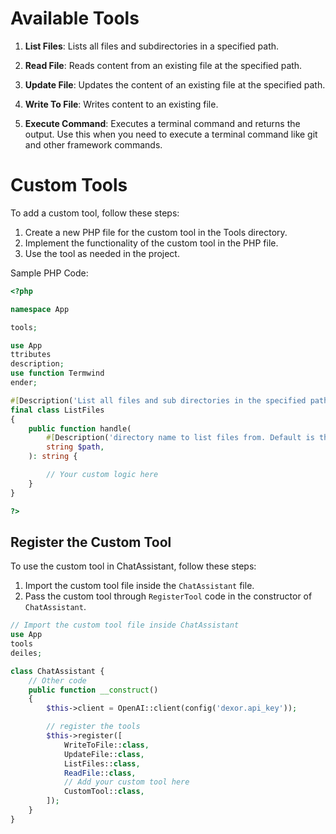 # Available Tools

1. **List Files**: Lists all files and subdirectories in a specified path.

2. **Read File**: Reads content from an existing file at the specified path.

3. **Update File**: Updates the content of an existing file at the specified path.

4. **Write To File**: Writes content to an existing file.

5. **Execute Command**: Executes a terminal command and returns the output. Use this when you need to execute a terminal command like git and other framework commands.

# Custom Tools

To add a custom tool, follow these steps:

1. Create a new PHP file for the custom tool in the Tools directory.
2. Implement the functionality of the custom tool in the PHP file.
3. Use the tool as needed in the project.

Sample PHP Code:

```php
<?php

namespace App

tools;

use App
ttributes
description;
use function Termwind
ender;

#[Description('List all files and sub directories in the specified path. Use this when you need to list all files and directories.')]
final class ListFiles
{
    public function handle(
        #[Description('directory name to list files from. Default is the base path.')]
        string $path,
    ): string {

        // Your custom logic here
    }
}

?>
```

## Register the Custom Tool

To use the custom tool in ChatAssistant, follow these steps:

1. Import the custom tool file inside the `ChatAssistant` file.
2. Pass the custom tool through `RegisterTool` code in the constructor of `ChatAssistant`.

```php
// Import the custom tool file inside ChatAssistant
use App
tools
deiles;

class ChatAssistant {
    // Other code
    public function __construct()
    {
        $this->client = OpenAI::client(config('dexor.api_key'));

        // register the tools
        $this->register([
            WriteToFile::class,
            UpdateFile::class,
            ListFiles::class,
            ReadFile::class,
            // Add your custom tool here
            CustomTool::class,
        ]);
    }
}

```
